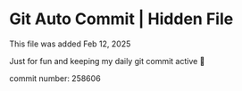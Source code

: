 # Git Auto Commit | Hidden File

This file was added Feb 12, 2025

Just for fun and keeping my daily git commit active 🤪

commit number: 258606

